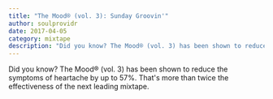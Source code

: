 ```yaml
---
title: "The Mood® (vol. 3): Sunday Groovin'"
author: soulprovidr
date: 2017-04-05
category: mixtape
description: "Did you know? The Mood® (vol. 3) has been shown to reduce the symptoms of heartache by up to 57%."
---
```


Did you know? The Mood® (vol. 3) has been shown to reduce the symptoms of heartache by up to 57%. That's more than twice the effectiveness of the next leading mixtape.